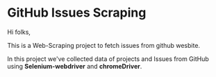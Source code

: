 # GitHub Issues Scraping

Hi folks, 

This is a Web-Scraping project to fetch issues from github wesbite.

In this project we've collected data of projects and Issues from GitHub using **Selenium-webdriver** and **chromeDriver**.
